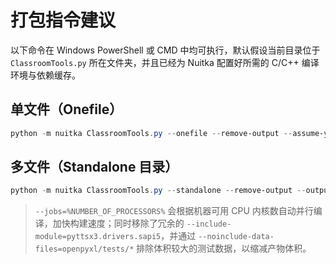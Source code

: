 # 打包指令建议

以下命令在 Windows PowerShell 或 CMD 中均可执行，默认假设当前目录位于 `ClassroomTools.py` 所在文件夹，并且已经为 Nuitka 配置好所需的 C/C++ 编译环境与依赖缓存。

## 单文件（Onefile）

```powershell
python -m nuitka ClassroomTools.py --onefile --remove-output --assume-yes-for-downloads --jobs=%NUMBER_OF_PROCESSORS% --enable-plugin=pyqt6 --include-qt-plugins=sensible --include-package=pyttsx3.drivers --include-module=comtypes.gen --include-package-data=openpyxl --noinclude-data-files=openpyxl/tests/* --include-data-file=students.xlsx=students.xlsx --include-data-file=settings.ini=settings.ini --windows-console-mode=disable --windows-icon-from-ico=icon.ico --windows-file-version=2.2.0.0 --windows-product-version=2.2.0.0 --windows-company-name="sciman逸居" --windows-product-name="课堂工具" --windows-file-description="课堂教学辅助工具"
```

## 多文件（Standalone 目录）

```powershell
python -m nuitka ClassroomTools.py --standalone --remove-output --output-dir=dist --assume-yes-for-downloads --jobs=%NUMBER_OF_PROCESSORS% --enable-plugin=pyqt6 --include-qt-plugins=sensible --enable-plugin=numpy --include-package=pyttsx3.drivers --include-module=comtypes.gen --include-package-data=openpyxl --noinclude-data-files=openpyxl/tests/* --include-data-file=students.xlsx=students.xlsx --include-data-file=settings.ini=settings.ini --windows-console-mode=disable --windows-icon-from-ico=icon.ico --windows-file-version=2.2.0.0 --windows-product-version=2.2.0.0 --windows-company-name="sciman逸居" --windows-product-name="课堂工具" --windows-file-description="课堂教学辅助工具"
```

> `--jobs=%NUMBER_OF_PROCESSORS%` 会根据机器可用 CPU 内核数自动并行编译，加快构建速度；同时移除了冗余的 `--include-module=pyttsx3.drivers.sapi5`，并通过 `--noinclude-data-files=openpyxl/tests/*` 排除体积较大的测试数据，以缩减产物体积。
